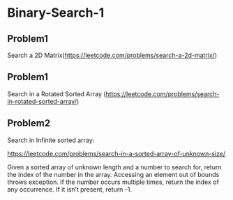 # Binary-Search-1


## Problem1 
Search a 2D Matrix(https://leetcode.com/problems/search-a-2d-matrix/)



## Problem1 
Search in a Rotated Sorted Array (https://leetcode.com/problems/search-in-rotated-sorted-array/)




## Problem2
Search in Infinite sorted array: 

https://leetcode.com/problems/search-in-a-sorted-array-of-unknown-size/

Given a sorted array of unknown length and a number to search for, return the index of the number in the array. Accessing an element out of bounds throws exception. If the number occurs multiple times, return the index of any occurrence. If it isn’t present, return -1.


